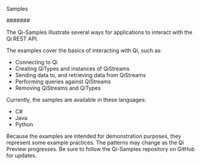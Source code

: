 Samples

#######

The Qi-Samples illustrate several ways for applications to interact with the Qi REST API.

The examples cover the basics of interacting with Qi, such as:

* Connecting to Qi 
* Creating QiTypes and instances of QiStreams 
* Sending data to, and retrieving data from QiStreams 
* Performing queries against QiStreams 
* Removing QiStreams and QiTypes

Currently, the samples are available in these languages:

* C# 
* Java
* Python

Because the examples are intended for demonstration purposes, they represent some example
practices. The patterns may change as the Qi Preview progresses. Be sure
to follow the Qi-Samples repository on GitHub for updates.
